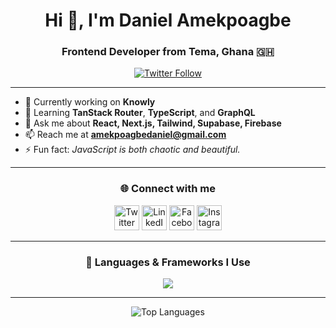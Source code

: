 
<h1 align="center">Hi 👋, I'm Daniel Amekpoagbe</h1>
<h3 align="center">Frontend Developer from Tema, Ghana 🇬🇭</h3>

<p align="center">
  <a href="https://twitter.com/jombotey" target="_blank">
    <img src="https://img.shields.io/twitter/follow/jombotey?logo=twitter&style=for-the-badge" alt="Twitter Follow" />
  </a>
</p>

---

- 🔭 Currently working on **Knowly**
- 🌱 Learning **TanStack Router**, **TypeScript**, and **GraphQL**
- 💬 Ask me about **React, Next.js, Tailwind, Supabase, Firebase**
- 📫 Reach me at **amekpoagbedaniel@gmail.com**
- ⚡ Fun fact: *JavaScript is both chaotic and beautiful.*

---

<h3 align="center">🌐 Connect with me</h3>
<p align="center">
  <a href="https://twitter.com/jombotey" target="_blank"><img src="https://skillicons.dev/icons?i=twitter" height="40" alt="Twitter"/></a>
  <a href="https://linkedin.com/in/amekpoagbe-daniel-a881712b5" target="_blank"><img src="https://skillicons.dev/icons?i=linkedin" height="40" alt="LinkedIn"/></a>
  <a href="https://web.facebook.com/profile.php?id=100073182827583" target="_blank"><img src="https://skillicons.dev/icons?i=facebook" height="40" alt="Facebook"/></a>
  <a href="https://instagram.com/swasty__jay" target="_blank"><img src="https://skillicons.dev/icons?i=instagram" height="40" alt="Instagram"/></a>
</p>

---

<h3 align="center">🧠 Languages & Frameworks I Use</h3>

<p align="center">
  <img src="https://skillicons.dev/icons?i=html,css,bootstrap,tailwind,js,ts,react,nextjs,graphql,supabase,firebase,vite,git" />
</p>

---

<p align="center">
  <img src="https://github-readme-stats.vercel.app/api/top-langs?username=daniel-amekpoagbe-yawson&show_icons=true&locale=en&layout=compact&theme=tokyonight" alt="Top Languages" />
</p>

